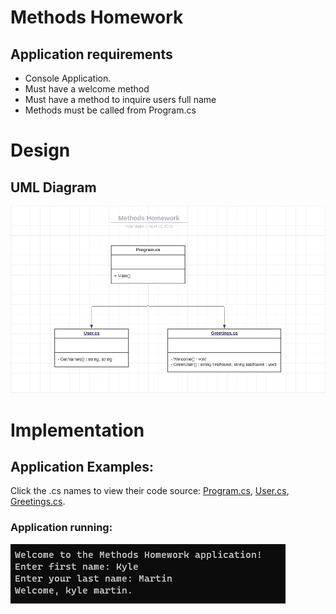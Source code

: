 # Methods Homework

## Application requirements

- Console Application.
- Must have a welcome method
- Must have a method to inquire users full name
- Methods must be called from Program.cs

# Design

## UML Diagram

![uml](https://github.com/Thesnowmanndev/CSharp-Education/blob/main/CSharp-Mastercourse/Applications/Console%20Applications/App%2017%20-%20Methods%20Homework/uml.png?raw=true)

# Implementation

## Application Examples:

Click the .cs names to view their code source: [Program.cs](https://github.com/Thesnowmanndev/CSharp-Education/blob/main/CSharp-Mastercourse/Applications/Console%20Applications/App%2017%20-%20Methods%20Homework/MethodsHomework/Program.cs), [User.cs](https://github.com/Thesnowmanndev/CSharp-Education/blob/main/CSharp-Mastercourse/Applications/Console%20Applications/App%2017%20-%20Methods%20Homework/MethodsHomework/User.cs), [Greetings.cs](https://github.com/Thesnowmanndev/CSharp-Education/blob/main/CSharp-Mastercourse/Applications/Console%20Applications/App%2017%20-%20Methods%20Homework/MethodsHomework/Greetings.cs).

### Application running:

![application](https://github.com/Thesnowmanndev/CSharp-Education/blob/main/CSharp-Mastercourse/Applications/Console%20Applications/App%2017%20-%20Methods%20Homework/application.png?raw=true)
